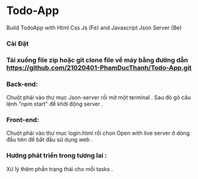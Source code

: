 # Todo-App
Build TodoApp with Html Css Js (Fe) and Javascript Json Server (Be)
### Cài Đặt
### Tải xuống file zip hoặc git clone file về máy bằng đường dẫn https://github.com/21020401-PhamDucThanh/Todo-App.git
### Back-end: 
Chuột phải vào thư mục Json-server rồi mở một terminal . Sau đó gõ câu lệnh "npm start" để khởi động server . 
### Front-end:
Chuột phải vào thư mục login.html rồi chọn Open with live server ở dòng đầu tiên để bắt đầu sử dụng web . 
### Hướng phát triển trong tương lai : 
Xử lý thêm phần trạng thái cho mỗi tasks .
